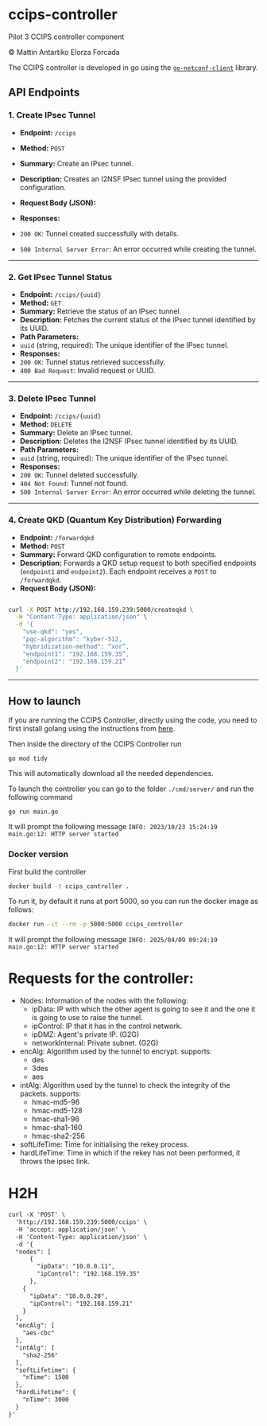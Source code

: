 # ccips-controller
Pilot 3 CCIPS controller component

© Mattin Antartiko Elorza Forcada

The CCIPS controller is developed in go using the [`go-netconf-client`](https://github.com/openshift-telco/go-netconf-client) library.


## API Endpoints

### **1. Create IPsec Tunnel**
- **Endpoint:** `/ccips`
- **Method:** `POST`
- **Summary:** Create an IPsec tunnel.
- **Description:** Creates an I2NSF IPsec tunnel using the provided configuration.
- **Request Body (JSON):**

- **Responses:**
- `200 OK`: Tunnel created successfully with details.
- `500 Internal Server Error`: An error occurred while creating the tunnel.

---

### **2. Get IPsec Tunnel Status**
- **Endpoint:** `/ccips/{uuid}`
- **Method:** `GET`
- **Summary:** Retrieve the status of an IPsec tunnel.
- **Description:** Fetches the current status of the IPsec tunnel identified by its UUID.
- **Path Parameters:**
- `uuid` (string, required): The unique identifier of the IPsec tunnel.
- **Responses:**
- `200 OK`: Tunnel status retrieved successfully.
- `400 Bad Request`: Invalid request or UUID.

---

### **3. Delete IPsec Tunnel**
- **Endpoint:** `/ccips/{uuid}`
- **Method:** `DELETE`
- **Summary:** Delete an IPsec tunnel.
- **Description:** Deletes the I2NSF IPsec tunnel identified by its UUID.
- **Path Parameters:**
- `uuid` (string, required): The unique identifier of the IPsec tunnel.
- **Responses:**
- `200 OK`: Tunnel deleted successfully.
- `404 Not Found`: Tunnel not found.
- `500 Internal Server Error`: An error occurred while deleting the tunnel.

---

### **4. Create QKD (Quantum Key Distribution) Forwarding**
- **Endpoint:** `/forwardqkd`
- **Method:** `POST`
- **Summary:** Forward QKD configuration to remote endpoints.
- **Description:** Forwards a QKD setup request to both specified endpoints (`endpoint1` and `endpoint2`). Each endpoint receives a `POST` to `/forwardqkd`.
- **Request Body (JSON):**
```bash

curl -X POST http://192.168.159.239:5000/createqkd \
  -H "Content-Type: application/json" \
  -d '{
    "use-qkd": "yes",
    "pqc-algorithm": "kyber-512,
    "hybridization-method": “xor”,
    "endpoint1": "192.168.159.35”,
    "endpoint2": "192.168.159.21”
  }'
```
---




## How to launch
If you are running the CCIPS Controller, directly using the code, you need to first install golang using the instructions from [here](https://go.dev/doc/install).

Then inside the directory of the CCIPS Controller run 
```bash!
go mod tidy
```
This will automatically download all the needed dependencies.

To launch the controller you can go to the folder `./cmd/server/` and run the following command
```bash!
go run main.go
```
It will prompt the following message `INFO: 2023/10/23 15:24:19 main.go:12: HTTP server started`
### Docker version
First build the controller
```bash
docker build -t ccips_controller .
```
To run it, by default it runs at port 5000, so you can run the docker image as follows:
```bash
docker run -it --rm -p 5000:5000 ccips_controller
```

It will prompt the following message `INFO: 2025/04/09 09:24:19 main.go:12: HTTP server started`

# Requests for the controller:

* Nodes: Information of the nodes with the following:
    - ipData: IP with which the other agent is going to see it and the one it is going to use to raise the tunnel.
    - ipControl: IP that it has in the control network.
    - ipDMZ: Agent's private IP. (G2G)
    - networkInternal: Private subnet. (G2G)
* encAlg: Algorithm used by the tunnel to encrypt. supports:
    - des
    - 3des
    - aes
* intAlg: Algorithm used by the tunnel to check the integrity of the packets. supports:
     - hmac-md5-96
     - hmac-md5-128
     - hmac-sha1-96
     - hmac-sha1-160
     - hmac-sha2-256
* softLifeTime: Time for initialising the rekey process.
* hardLifeTime: Time in which if the rekey has not been performed, it throws the ipsec link.




# H2H

```xml
curl -X 'POST' \
  'http://192.168.159.239:5000/ccips' \
  -H 'accept: application/json' \
  -H 'Content-Type: application/json' \
  -d '{
  "nodes": [
      {
        "ipData": "10.0.0.11",
        "ipControl": "192.168.159.35"
      },
    {
      "ipData": "10.0.0.20",
      "ipControl": "192.168.159.21"
    }
  ],
  "encAlg": [
    "aes-cbc"
  ],
  "intAlg": [
    "sha2-256"
  ],
  "softLifetime": {
    "nTime": 1500
  },
  "hardLifetime": {
    "nTime": 3000
  }
}'
```
